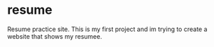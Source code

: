 # resume
Resume practice site.
This is my first project and im trying to create a website that shows my resumee.
